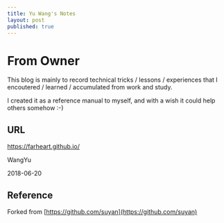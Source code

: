 ```yaml
---
title: Yu Wang's Notes
layout: post
published: true
---
```


# From Owner

 This blog is mainly to record technical tricks / lessons / experiences that I encoutered / learned / accumulated from work and study. 
 
 I created it as a reference manual to myself, and with a wish it could help others somehow :-)

## URL

<https://farheart.github.io/>

WangYu

2018-06-20

## Reference

Forked from [https://github.com/suyan](https://github.com/suyan)